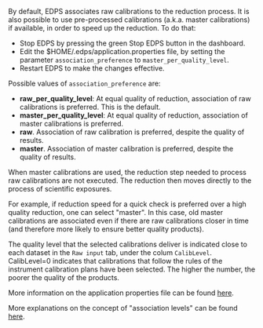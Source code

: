 By default, EDPS associates raw calibrations to the reduction process. It is also possible to use pre-processed
calibrations (a.k.a. master calibrations) if available, in order to speed up the reduction. 
To do that:

- Stop EDPS by pressing the green Stop EDPS button in the dashboard.
- Edit the $HOME/.edps/application.properties file, by setting the parameter `association_preference`
  to `master_per_quality_level`.
- Restart EDPS to make the changes effective.

Possible values of `association_preference` are:

- **raw_per_quality_level**: At equal quality of reduction, association of raw calibrations is preferred. This is the
  default.
- **master_per_quality_level**: At equal quality of reduction, association of master calibrations is preferred.
- **raw**. Association of raw calibration is preferred, despite the quality of results.
- **master**. Association of master calibration is preferred, despite the quality of results.

When master calibrations are used, the reduction step needed to process raw calibrations are not executed. The reduction
then moves directly to the process of scientific exposures.

For example, if reduction speed for a quick check is preferred over a high quality reduction, one can select "master".
In this case, old master calibrations are associated even if there are raw calibrations closer in time (and therefore
more likely to ensure better quality products). 

The quality level that the selected calibrations deliver is indicated close to each dataset in the
`Raw input` tab, under the colum `CalibLevel`. CalibLevel=0 indicates that
calibrations that follow the rules of the instrument calibration plans have
been selected. The higher the number, the poorer the quality of the products.

More information on the application properties file can be
found [here](../edpsgui/configuration_file.md#configuration_file).

More explanations on the concept of "association levels" can be
found [here](../edpsgui/reduction_configuration.md#association_level).

